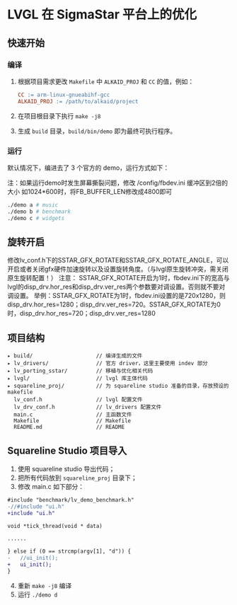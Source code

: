 # LVGL 在 SigmaStar 平台上的优化

## 快速开始

### 编译
1. 根据项目需求更改 `Makefile` 中 `ALKAID_PROJ` 和 `CC` 的值，例如：

    ```mk
    CC := arm-linux-gnueabihf-gcc
    ALKAID_PROJ := /path/to/alkaid/project
    ```

2. 在项目根目录下执行 `make -j8`

3. 生成 `build` 目录，`build/bin/demo` 即为最终可执行程序。

### 运行
默认情况下，编进去了 3 个官方的 demo，运行方式如下：

注：如果运行demo时发生屏幕撕裂问题，修改 /config/fbdev.ini 缓冲区到2倍的大小
如1024*600时，将FB_BUFFER_LEN修改成4800即可

```sh
./demo a # music
./demo b # benchmark
./demo c # widgets
```

## 旋转开启
修改lv_conf.h下的SSTAR_GFX_ROTATE和SSTAR_GFX_ROTATE_ANGLE，可以开启或者关闭gfx硬件加速旋转以及设置旋转角度。（与lvgl原生旋转冲突，需关闭原生旋转配置！）
注意：
SSTAR_GFX_ROTATE开启为1时，fbdev.ini下的宽高与lvgl的disp_drv.hor_res和disp_drv.ver_res两个参数要对调设置。否则就不要对调设置。
举例：SSTAR_GFX_ROTATE为1时，fbdev.ini设置的是720x1280，则disp_drv.hor_res=1280；disp_drv.ver_res=720。SSTAR_GFX_ROTATE为0时，disp_drv.hor_res=720；disp_drv.ver_res=1280


## 项目结构

```
▸ build/                    // 编译生成的文件
▸ lv_drivers/               // 官方 driver，这里主要使用 indev 部分
▸ lv_porting_sstar/         // 移植与优化相关代码
▸ lvgl/                     // lvgl 库主体代码
▸ squareline_proj/          // 为 squareline studio 准备的目录，存放预设的 makefile
  lv_conf.h                 // lvgl 配置文件
  lv_drv_conf.h             // lv_drivers 配置文件
  main.c                    // 主函数文件
  Makefile                  // Makefile
  README.md                 // README
```

## Squareline Studio 项目导入

1. 使用 squareline studio 导出代码；
2. 把所有代码放到 `squareline_proj` 目录下；
3. 修改 main.c 如下部分：

```diff
#include "benchmark/lv_demo_benchmark.h"
-//#include "ui.h"
+include "ui.h"

void *tick_thread(void * data)

......

} else if (0 == strcmp(argv[1], "d")) {
-   //ui_init();
+   ui_init();
}
```

4. 重新 `make -j8` 编译
5. 运行 `./demo d`

